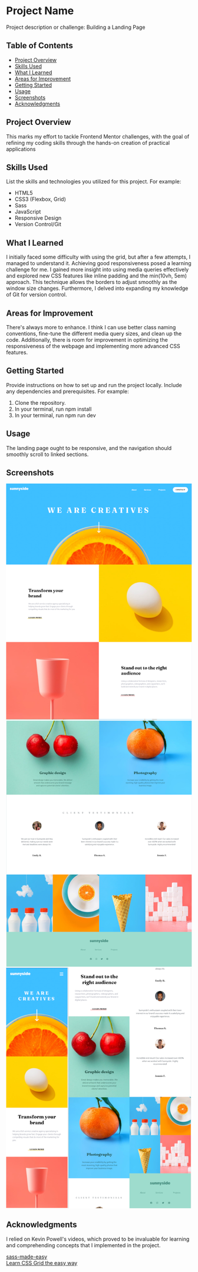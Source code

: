 # Project Name

Project description or challenge: Building a Landing Page

## Table of Contents

-   [Project Overview](#project-overview)
-   [Skills Used](#skills-used)
-   [What I Learned](#what-i-learned)
-   [Areas for Improvement](#areas-for-improvement)
-   [Getting Started](#getting-started)
-   [Usage](#usage)
-   [Screenshots](#screenshots)
-   [Acknowledgments](#acknowledgments)

## Project Overview

This marks my effort to tackle Frontend Mentor challenges, with the goal of refining my coding skills through the hands-on creation of practical applications

## Skills Used

List the skills and technologies you utilized for this project. For example:

-   HTML5
-   CSS3 (Flexbox, Grid)
-   Sass
-   JavaScript
-   Responsive Design
-   Version Control/Git

## What I Learned

I initially faced some difficulty with using the grid, but after a few attempts, I managed to understand it. Achieving good responsiveness posed a learning challenge for me. I gained more insight into using media queries effectively and explored new CSS features like inline padding and the min(10vh, 5em) approach. This technique allows the borders to adjust smoothly as the window size changes. Furthermore, I delved into expanding my knowledge of Git for version control.

## Areas for Improvement

There's always more to enhance. I think I can use better class naming conventions, fine-tune the different media query sizes, and clean up the code. Additionally, there is room for improvement in optimizing the responsiveness of the webpage and implementing more advanced CSS features.

## Getting Started

Provide instructions on how to set up and run the project locally. Include any dependencies and prerequisites. For example:

1. Clone the repository.
2. In your terminal, run npm install
3. In your terminal, run npm run dev

## Usage

The landing page ought to be responsive, and the navigation should smoothly scroll to linked sections.

## Screenshots

![Desktop](desktop1.png)![Desktop](desktop-bottom1.png)![mobile](mobile4.png)

## Acknowledgments

I relied on Kevin Powell's videos, which proved to be invaluable for learning and comprehending concepts that I implemented in the project.

[sass-made-easy](https://www.youtube.com/watch?v=wYWf2m_yzBQ&t=946s) <br>
[Learn CSS Grid the easy way](https://www.youtube.com/watch?v=rg7Fvvl3taU)
